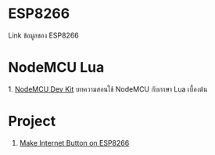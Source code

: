# ESP8266
Link ข้อมูลของ ESP8266



<h1>NodeMCU Lua</h1>
1. <a href="http://thaiopensource.org/%E0%B8%A1%E0%B8%B2%E0%B9%80%E0%B8%A5%E0%B9%88%E0%B8%99-nodemcu-devkit-%E0%B8%81%E0%B8%B1%E0%B8%99/"> NodeMCU Dev Kit</a> บทความสอนใช้ NodeMCU กับภาษา Lua เบื้องต้น


<h1>Project</h1>

1. <a href="https://mongoose-os.com/blog/internet-button-on-esp8266-and-amazon-aws-iot-in-2-minutes/">Make Internet Button on ESP8266</a> 

